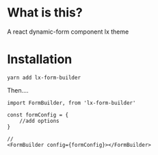 # What is this?

A react dynamic-form component lx theme


# Installation

`yarn add lx-form-builder`


Then....

```
import FormBuilder, from 'lx-form-builder'

const formConfig = {
    //add options 
}

//
<FormBuilder config={formConfig}></FormBuilder>
```